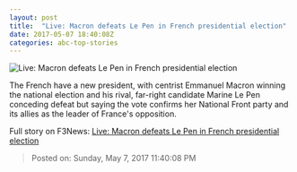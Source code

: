 ```yaml
---
layout: post
title:  "Live: Macron defeats Le Pen in French presidential election"
date: 2017-05-07 18:40:08Z
categories: abc-top-stories
---
```


![Live: Macron defeats Le Pen in French presidential election](http://www.abc.net.au/news/image/8505350-1x1-700x700.jpg)

The French have a new president, with centrist Emmanuel Macron winning the national election and his rival, far-right candidate Marine Le Pen conceding defeat but saying the vote confirms her National Front party and its allies as the leader of France's opposition.


Full story on F3News: [Live: Macron defeats Le Pen in French presidential election](http://www.f3nws.com/n/tYdaSG)

> Posted on: Sunday, May 7, 2017 11:40:08 PM
